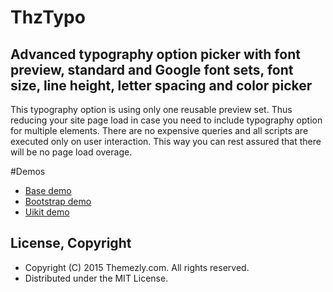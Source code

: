 # ThzTypo
## Advanced typography option picker with font preview, standard and Google font sets, font size, line height, letter spacing and color picker

This typography option is using only one reusable preview set.
Thus reducing your site page load in case you need to include typography option for multiple elements.
There are no expensive queries and all scripts are executed only on user interaction.
This way you can rest assured that there will be no page load overage.

#Demos
- [Base demo](https://jsfiddle.net/cjLosm80/embedded/result/)
- [Bootstrap demo](https://jsfiddle.net/hk2Lqmkq/embedded/result/)
- [Uikit demo](https://jsfiddle.net/pxjzeh1o/embedded/result/)

## License, Copyright

  * Copyright (C) 2015 Themezly.com. All rights reserved.
  * Distributed under the MIT License.